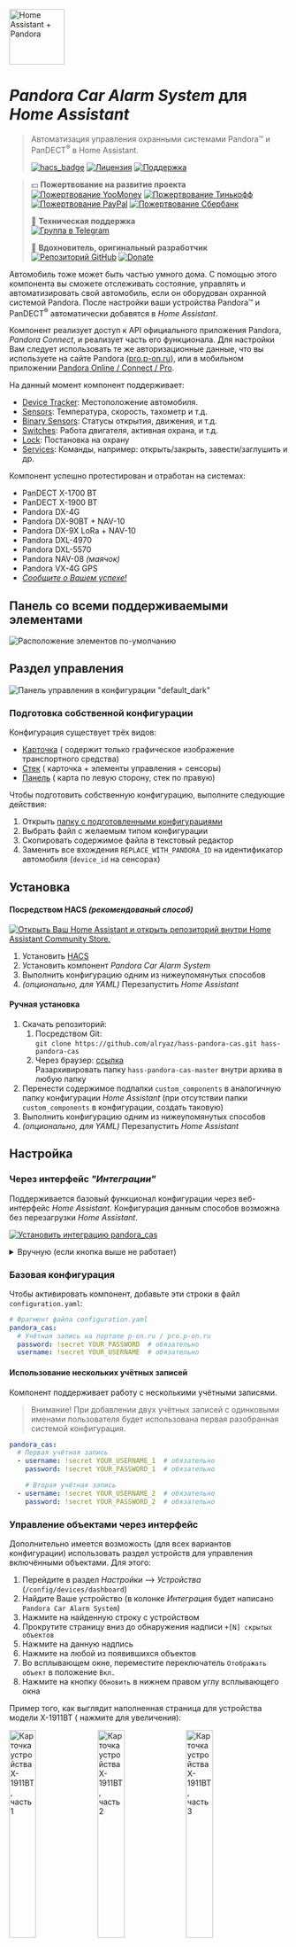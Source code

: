 <img src="https://raw.githubusercontent.com/alryaz/hass-pandora-cas/master/images/header.png" height="100" alt="Home Assistant + Pandora">

# _Pandora Car Alarm System_ для _Home Assistant_

> Автоматизация управления охранными системами Pandora™ и PanDECT<sup>®</sup> в
> Home Assistant.
>
> [![hacs_badge](https://img.shields.io/badge/HACS-Default-green.svg?style=for-the-badge)](https://github.com/custom-components/hacs)
> [![Лицензия](https://img.shields.io/badge/%D0%9B%D0%B8%D1%86%D0%B5%D0%BD%D0%B7%D0%B8%D1%8F-MIT-yellow.svg?style=for-the-badge)](https://opensource.org/licenses/MIT)
> [![Поддержка](https://img.shields.io/badge/%D0%9F%D0%BE%D0%B4%D0%B4%D0%B5%D1%80%D0%B6%D0%B8%D0%B2%D0%B0%D0%B5%D1%82%D1%81%D1%8F%3F-%D0%B4%D0%B0-green.svg?style=for-the-badge)](https://github.com/alryaz/hass-pandora-cas/graphs/commit-activity)

> 💵 **Пожертвование на развитие проекта**  
> [![Пожертвование YooMoney](https://img.shields.io/badge/YooMoney-8B3FFD.svg?style=for-the-badge)](https://yoomoney.ru/to/410012369233217)
> [![Пожертвование Тинькофф](https://img.shields.io/badge/Tinkoff-F8D81C.svg?style=for-the-badge)](https://www.tinkoff.ru/cf/3g8f1RTkf5G)
> [![Пожертвование PayPal](https://img.shields.io/badge/PayPal-159BD7.svg?style=for-the-badge)](https://www.paypal.me/alryaz)
> [![Пожертвование Cбербанк](https://img.shields.io/badge/Сбербанк-green.svg?style=for-the-badge)](https://www.sberbank.com/ru/person/dl/jc?linkname=3pDgknI7FY3z7tJnN)
>
> 💬 **Техническая поддержка**  
> [![Группа в Telegram](https://img.shields.io/endpoint?url=https%3A%2F%2Ftg.sumanjay.workers.dev%2Falryaz_ha_addons&style=for-the-badge)](https://telegram.dog/alryaz_ha_addons)
>
> 🥇 **Вдохновитель, оригинальный разработчик**  
> [![Репозиторий GitHub](https://img.shields.io/badge/GitHub-turbulator%2Fpandora--cas-blue?style=for-the-badge)](https://github.com/turbulator/pandora-cas)
> [![Donate](https://img.shields.io/badge/Donate-Yandex-orange.svg?style=for-the-badge)](https://money.yandex.ru/to/41001690673042)

Автомобиль тоже может быть частью умного дома. С помощью этого компонента вы сможете отслеживать состояние, управлять и автоматизировать свой автомобиль, если он оборудован охранной системой Pandora. После настройки ваши устройства Pandora™ и PanDECT<sup>®</sup> автоматически добавятся в _Home Assistant_.

Компонент реализует доступ к API официального приложения Pandora, _Pandora
Connect_, и реализует
часть его функционала. Для настройки Вам следует использовать те же
авторизационные данные, что вы
используете на сайте Pandora ([pro.p-on.ru](https://pro.p-on.ru)), или в
мобильном приложении
[Pandora Online / Connect / Pro](https://play.google.com/store/apps/details?id=ru.alarmtrade.pandora&hl=ru).

На данный момент компонент поддерживает:

- [Device Tracker](#platform_device_tracker): Местоположение автомобиля.
- [Sensors](#platform_sensor): Температура, скорость, тахометр и т.д.
- [Binary Sensors](#platform_binary_sensor): Статусы открытия, движения, и т.д.
- [Switches](#platform_switch): Работа двигателя, активная охрана, и т.д.
- [Lock](#platform_lock): Постановка на охрану
- [Services](#services_provided): Команды, например: открыть/закрыть,
  завести/заглушить и др.

Компонент успешно протестирован и отработан на системах:

- PanDECT X-1700 BT
- PanDECT X-1900 BT
- Pandora DX-4G
- Pandora DX-90BT + NAV-10
- Pandora DX-9X LoRa + NAV-10
- Pandora DXL-4970
- Pandora DXL-5570
- Pandora NAV-08 _(маячок)_
- Pandora VX-4G GPS
- _[Сообщите о Вашем успехе!](mailto:alryaz@xavux.com?subject=Pandora%20Car%20Alarm%20System%20%D0%B4%D0%BB%D1%8F%20Home%20Assistant%20-%20%D0%9F%D0%BE%D0%B4%D0%B4%D0%B5%D1%80%D0%B6%D0%BA%D0%B0%20%D1%83%D1%81%D1%82%D1%80%D0%BE%D0%B9%D1%81%D1%82%D0%B2%D0%B0&body=%D0%97%D0%B4%D1%80%D0%B0%D0%B2%D1%81%D1%82%D0%B2%D1%83%D0%B9%D1%82%D0%B5!%0D%0A%0D%0A%D0%9F%D0%BE%D0%B4%D1%82%D0%B2%D0%B5%D1%80%D0%B6%D0%B4%D0%B0%D1%8E%2C%20%D1%87%D1%82%D0%BE%20%D0%B8%D0%BD%D1%82%D0%B5%D0%B3%D1%80%D0%B0%D1%86%D0%B8%D1%8F%20%D1%80%D0%B0%D0%B1%D0%BE%D1%82%D0%B0%D0%B5%D1%82%20%D1%81%20%D0%BC%D0%BE%D0%B8%D0%BC%20%D1%83%D1%81%D1%82%D1%80%D0%BE%D0%B9%D1%81%D1%82%D0%B2%D0%BE%D0%BC%20...!%0D%0A%0D%0A(%D0%95%D1%81%D0%BB%D0%B8%20%D1%8D%D1%82%D0%BE%20%D0%BD%D0%B5%20%D1%82%D0%B0%D0%BA%2C%20%D0%BE%D0%BF%D0%B8%D1%88%D0%B8%D1%82%D0%B5%2C%20%D0%BF%D0%BE%D0%B6%D0%B0%D0%BB%D1%83%D0%B9%D1%81%D1%82%D0%B0%2C%20%D0%92%D0%B0%D1%88%D0%B8%20%D0%BD%D0%B0%D0%B1%D0%BB%D1%8E%D0%B4%D0%B5%D0%BD%D0%B8%D1%8F%20%D0%BE%20%D0%BD%D0%B5%D0%BF%D0%BE%D0%BB%D0%B0%D0%B4%D0%BA%D0%B0%D1%85))_

## Панель со всеми поддерживаемыми элементами

![Расположение элементов по-умолчанию](https://raw.githubusercontent.com/alryaz/hass-pandora-cas/master/images/screenshot_default.png)

## Раздел управления

![Панель управления в конфигурации "default_dark"](https://raw.githubusercontent.com/alryaz/hass-pandora-cas/master/images/stack_default_dark.png)

### Подготовка собственной конфигурации

Конфигурация существует трёх видов:

- [Карточка](https://github.com/alryaz/hass-pandora-cas/tree/master/interface/cards) (
  содержит только графическое изображение транспортного средства)
- [Стек](https://github.com/alryaz/hass-pandora-cas/tree/master/interface/stacks) (
  карточка + элементы управления + сенсоры)
- [Панель](https://github.com/alryaz/hass-pandora-cas/tree/master/interface/dashboards) (
  карта по левую сторону, стек по правую)

Чтобы подготовить собственную конфигурацию, выполните следующие действия:

1. Открыть [папку с подготовленными конфигурациями](https://github.com/alryaz/hass-pandora-cas/tree/master/interface)
2. Выбрать файл с желаемым типом конфигурации
3. Скопировать содержимое файла в текстовый редактор
4. Заменить все вхождения `REPLACE_WITH_PANDORA_ID` на идентификатор
   автомобиля (`device_id` на сенсорах)

## Установка

#### Посредством HACS _(рекомендованый способ)_

[![Открыть Ваш Home Assistant и открыть репозиторий внутри Home Assistant Community Store.](https://my.home-assistant.io/badges/hacs_repository.svg)](https://my.home-assistant.io/redirect/hacs_repository/?owner=alryaz&repository=hass-pandora-cas&category=integration)

1. Установить [HACS](https://hacs.xyz/docs/installation/manual)
1. Установить компонент _Pandora Car Alarm System_
1. Выполнить конфигурацию одним из нижеупомянутых способов
1. _(опционально, для YAML)_ Перезапустить _Home Assistant_

#### Ручная установка

1. Скачать репозиторий:
    1. Посредством Git:  
       ```git clone https://github.com/alryaz/hass-pandora-cas.git hass-pandora-cas```
    1. Через
       браузер: [ссылка](https://github.com/alryaz/hass-pandora-cas/archive/master.zip)  
       Разархивировать папку `hass-pandora-cas-master` внутри архива в любую
       папку
1. Перенести содержимое подпапки `custom_components` в аналогичную папку
   конфигурации _Home Assistant_
   (при отсутствии папки `custom_components` в конфигурации, создать таковую)
1. Выполнить конфигурацию одним из нижеупомянутых способов
1. _(опционально, для YAML)_ Перезапустить _Home Assistant_

## Настройка

### Через интерфейс _"Интеграции"_

Поддерживается базовый функционал конфигурации через веб-интерфейс _Home
Assistant_. Конфигурация данным способов
возможна без перезагрузки _Home Assistant_.

[![Установить интеграцию pandora_cas](https://my.home-assistant.io/badges/config_flow_start.svg)](https://my.home-assistant.io/redirect/config_flow_start/?domain=pandora_cas)

<details>
  <summary>Вручную (если кнопка выше не работает)</summary>
  Для перехода к настройке, выполните следующие действия:
  <ol>
    <li>Перейдите в раздел <i>Настройки</i>&nbsp;&#10230;&nbsp;<i>Интеграции</i> (`/config/integrations`)</li>
    <li>Нажмите на круглую кнопку с плюсом внутри в нижнем правом углу экрана</li>
    <li>Во всплывшем окне, введите в верхнем поле поиска: <b>Pandora</b>; одним из результатов должен оказаться
      <b>Pandora&nbsp;Car&nbsp;Alarm&nbsp;System</b> (с соответствующим логотипом торговой марки <i>Pandora Car Alarm System</i>)</li>
    <li>Нажмите на предложенный результат</li>
    <li>Введите имя пользователя и пароль в соответствующие поля</li>
    <li>Нажмите внизу справа на кнопку <i>Подтвердить</i>. В случае обнаружения системой каких-либо ошибок, они будут отображены в окошке</li>
    <li>Обновление займёт не более 5-10 секунд (проверено на Raspberry Pi 4), элементы в конфигурации по-умолчанию должны
        появиться на главном экране (при использовании конфигурациии Lovelace по-умолчанию)</li>
  </ol>
</details>

### Базовая конфигурация

Чтобы активировать компонент, добавьте эти строки в файл `configuration.yaml`:

```yaml
# Фрагмент файла configuration.yaml
pandora_cas:
  # Учётная запись на портале p-on.ru / pro.p-on.ru
  password: !secret YOUR_PASSWORD  # обязательно
  username: !secret YOUR_USERNAME  # обязательно
```

#### Использование нескольких учётных записей

Компонент поддерживает работу с несколькими учётными записями.
> Внимание! При добавлении двух учётных записей с одинковыми именами
> пользователя будет использована первая
> разобранная системой конфигурация.

```yaml
pandora_cas:
  # Первая учётная запись
  - username: !secret YOUR_USERNAME_1  # обязательно
    password: !secret YOUR_PASSWORD_1  # обязательно

    # Вторая учётная запись
  - username: !secret YOUR_USERNAME_2  # обязательно
    password: !secret YOUR_PASSWORD_2  # обязательно
```

### Управление объектами через интерфейс

<a id="integration_entities_control"></a>

Дополнительно имеется возможость (для всех вариантов конфигурации) использовать
раздел устройств для управления
включёнными объектами. Для этого:

1. Перейдите в раздел _Настройки_ &#10230;
   _Устройства_ (`/config/devices/dashboard`)
1. Найдите Ваше устройство (в колонке _Интеграция_ будет
   написано `Pandora Car Alarm System`)
1. Нажмите на найденную строку с устройством
1. Прокрутите страницу вниз до обнаружения надписи `+[N] скрытых объектов`
1. Нажмите на данную надпись
1. Нажмите на любой из появившихся объектов
1. Во всплывающем окне, переместите переключатель `Отображать объект` в
   положение `Вкл.`
1. Нажмите на кнопку `Обновить` в нижнем правом углу всплывающего окна

Пример того, как выглядит наполненная страница для устройства модели X-1911BT (
нажмите для увеличения):

[<img src="https://raw.githubusercontent.com/alryaz/hass-pandora-cas/master/images/screenshot_device_card_1.png" alt="Карточка устройства X-1911BT, часть 1" width="31%">](https://github.com/alryaz/hass-pandora-cas/blob/master/images/screenshot_device_card_1.png)
[<img src="https://raw.githubusercontent.com/alryaz/hass-pandora-cas/master/images/screenshot_device_card_2.png" alt="Карточка устройства X-1911BT, часть 2" width="31%">](https://github.com/alryaz/hass-pandora-cas/blob/master/images/screenshot_device_card_2.png)
[<img src="https://raw.githubusercontent.com/alryaz/hass-pandora-cas/master/images/screenshot_device_card_3.png" alt="Карточка устройства X-1911BT, часть 3" width="31%">](https://github.com/alryaz/hass-pandora-cas/blob/master/images/screenshot_device_card_3.png)

## Датчики / Переключатели / Состояния

Для привязки к автомобилю в имени объекта сенсоров используется
идентификатор `PANDORA_ID`, в то время как в
человеко-читаемом названии используется название автомобиля с сайта Pandora. Это
сделано для того, чтобы при
изменении названия автомобиля на сайте не менялись имена объектов, а значит не
будет необходимости перенастраивать
lovelace UI и автоматизации.

> **ВНИМАНИЕ!**  
> При добавлении объектов, компонент в отдельных случаях проверяет поддержку
> функционала конечным устройством.
> Во избежание неожиданных ситуаций, Вы можете ознакомиться с таблицами
> поддержки на официальном сайте Pandora:
> [ссылка на документ](https://alarmtrade.ru/service/sravnitelnye-tablitsy-sistem-pandora-i-pandect/).

> **ПРЕДУПРЕЖДЕНИЕ!**  
> Общее количество различных объектов, доступных в компоненте, в скором времени
> перевалит за 40.
> Ввиду этого, по умолчанию отключены объекты, встречающиеся наиболее редко,
> такие как:
> - Состояние зарядки и температура аккумулятора гибридных/электрических
    автомобилей
> - Состояние поднятости стёкол и давление в шинах (TPMS), получаемые по
    CAN-шине
>
> Такие объекты помечаются символом "&#9888;" в таблицах ниже. Если Вы уверены,
> что Ваш автомобиль
> вкупе с установленной на нём системой поддерживают данные функции, то Вы
> можете включить
> перечисленные объекты следуя инструкции [выше](#integration_entities_control).

### Платформа `sensor`

<a id="platform_sensor"></a>

| Объект                                                     | Назначение                             | Примечание     |
|------------------------------------------------------------|----------------------------------------|----------------|
| sensor.`PANDORA_ID`_mileage                                | Пробег сигнализации (по GPS)           | км             |
| sensor.`PANDORA_ID`_can_mileage                            | Пробег штатного одометра (по шине CAN) | км             |
| sensor.`PANDORA_ID`_fuel                                   | Наполненность топливом <sup>1</sup>    | %              |
| sensor.`PANDORA_ID`_interior_temperature                   | Температура салона                     | °C             |
| sensor.`PANDORA_ID`_engine_temperature                     | Температура двигателя                  | °C             |
| sensor.`PANDORA_ID`_exterior_temperature                   | Уличная температура                    | °C             |
| sensor.`PANDORA_ID`_battery_temperature                    | Температура аккумулятора               | °C             |
| sensor.`PANDORA_ID`_balance                                | Баланс СИМ-карты                       | Валюта баланса |
| sensor.`PANDORA_ID`_speed                                  | Скорость                               | км/ч           |
| sensor.`PANDORA_ID`_tachometer                             | Тахометр (обороты двигателя)           | rpm            |
| sensor.`PANDORA_ID`_gsm_level                              | Уровень сигнала GSM                    | 0 ... 3        |
| sensor.`PANDORA_ID`_battery_voltage                        | Напряжение аккумулятора                | V              |
| sensor.`PANDORA_ID`_last_online                            | Последний выход на связь               | Метка времени  |
| sensor.`PANDORA_ID`_last_state_update                      | Последнее получение обновления         | Метка времени  |
| sensor.`PANDORA_ID`_last_settings_change                   | Последнее изменение настроек системы   | Метка времени  |
| sensor.`PANDORA_ID`_last_command_execution                 | Последнее выполнение команды           | Метка времени  |
| &#9888;&nbsp;sensor.`PANDORA_ID`_balance_secondary         | _Баланс дополнительной СИМ-карты_      | Валюта баланса |
| &#9888;&nbsp;sensor.`PANDORA_ID`_can_mileage_to_empty      | _Пробег до пустого бака (по шине CAN)_ | км             |
| &#9888;&nbsp;sensor.`PANDORA_ID`_left_front_tire_pressure  | _Давление левой передней шины_         | кПа _(?)_      |
| &#9888;&nbsp;sensor.`PANDORA_ID`_right_front_tire_pressure | _Давление правой передней шины_        | кПа _(?)_      |
| &#9888;&nbsp;sensor.`PANDORA_ID`_left_back_tire_pressure   | _Давление левой задней шины_           | кПа _(?)_      |
| &#9888;&nbsp;sensor.`PANDORA_ID`_right_back_tire_pressure  | _Давление правой задней шины_          | кПа _(?)_      |
| &#9888;&nbsp;sensor.`PANDORA_ID`_reserve_tire_pressure     | _Давление правой задней шины_          | кПа _(?)_      |

### Платформа `binary_sensor`

<a id="platform_binary_sensor"/>

| Объект                                                        | Назначение                                        | Примечание                |
|---------------------------------------------------------------|---------------------------------------------------|---------------------------|
| binary_sensor.`PANDORA_ID`_connection_state                   | Связь с автомобилем<sup>1</sup>                   | есть / нет                |
| binary_sensor.`PANDORA_ID`_moving                             | Статус движения                                   | в движении / без движения |
| binary_sensor.`PANDORA_ID`_left_front_door                    | Левая передняя дверь                              | открыта / закрыта         |
| binary_sensor.`PANDORA_ID`_right_front_door                   | Правая передняя дверь                             | открыта / закрыта         |
| binary_sensor.`PANDORA_ID`_left_back_door                     | Левая задняя дверь                                | открыта / закрыта         |
| binary_sensor.`PANDORA_ID`_right_back_door                    | Правая задняя дверь                               | открыта / закрыта         |
| binary_sensor.`PANDORA_ID`_trunk                              | Багажник                                          | открыт / закрыт           |
| binary_sensor.`PANDORA_ID`_hood                               | Капот                                             | открыт / закрыт           |
| binary_sensor.`PANDORA_ID`_parking                            | Режим паркнинга                                   | включен / выключен        |
| binary_sensor.`PANDORA_ID`_brakes                             | Педаль тормоза                                    | нажата / отпущена         |
| &#9888;&nbsp;binary_sensor.`PANDORA_ID`_left_front_glass      | _Левое переднее окно (водительское)<sup>2</sup>_  | открыто / закрыто         |
| &#9888;&nbsp;binary_sensor.`PANDORA_ID`_right_front_glass     | _Правое переднее окно (пассажирское)<sup>2</sup>_ | открыто / закрыто         |
| &#9888;&nbsp;binary_sensor.`PANDORA_ID`_left_back_glass       | _Левое заднее окно_                               | открыто / закрыто         |
| &#9888;&nbsp;binary_sensor.`PANDORA_ID`_right_back_glass      | _Правое заднее окно_                              | открыто / закрыто         |
| &#9888;&nbsp;binary_sensor.`PANDORA_ID`_ev_charging_connected | _Зарядка аккумулятора электрокара_                | подключено / отключено    |

<sup>1</sup> Данный объект содержит полный перечень свойств, получаемых в момент
обновления состояния автомобиля,
и тем самым может быть запросто использован для `template`-выражений.  
<sup>2</sup> Компонент не тестировался для праворульных транспортных средств.
Может возникнуть
ситуация, что из коробки данные сенсоры перепутаны местами.

### Платформы `lock` и `switch`

<a id="platform_lock"/>
<a id="platform_switch"/>

| Объект                              | Назначение                                     | Примечание                   |
|-------------------------------------|------------------------------------------------|------------------------------|
| lock.`PANDORA_ID`_central_lock      | Статус блокировки замка                        | разблокирован / заблокирован |
| switch.`PANDORA_ID`_active_security | Статус активной защиты                         | включена / выключена         |
| switch.`PANDORA_ID`_coolant_heater  | Статус предпускового подогревателя             | включен / выключен           |
| switch.`PANDORA_ID`_engine          | Статус двигателя                               | запущен / заглушен           |
| switch.`PANDORA_ID`_tracking        | Статус отслеживания (GPS-трек)                 | включен / выключен           |
| switch.`PANDORA_ID`_service_mode    | Режим сервиса (обслуживания)                   | включен / выключен           |
| switch.`PANDORA_ID`_ext_channel     | Дополнительный канал <sup>3</sup>              | включить / выключить         |
| switch.`PANDORA_ID`_status_output   | Статусный выход (для нештатных иммобилайзеров) | включить / выключить         |

<sup>3</sup> Состояние не остслеживается

### Платформа `button`

<a id="platform_button"></a>

| Объект                                   | Назначение                        | Примечание |
|------------------------------------------|-----------------------------------|------------|
| switch.`PANDORA_ID`_erase_errors         | Очистка кодов ошибок              |            |
| switch.`PANDORA_ID`_read_errors          | Считывание кодов ошибок           |            |
| switch.`PANDORA_ID`_trigger_horn         | Статус двигателя                  |            |
| switch.`PANDORA_ID`_trigger_light        | Статус отслеживания (GPS-трек)    |            |
| switch.`PANDORA_ID`_trigger_trunk        | Режим сервиса (обслуживания)      |            |
| switch.`PANDORA_ID`_check                | Дополнительный канал <sup>3</sup> |            |
| switch.`PANDORA_ID`_additional_command_1 | Дополнительная команда №1         |            |
| switch.`PANDORA_ID`_additional_command_2 | Дополнительная команда №2         |            |

### Платформа `device_tracker`

<a id="platform_device_tracker"></a>

Для каждого автомобиля будет создан объект device_tracker.pandora_`PANDORA_ID`,
где
`PANDORA_ID` уникальный идентификатор автомобиля в системе Pandora. Доступны все
обычные действия для Device Tracker: отслеживание местоположения
[на карте](https://www.home-assistant.io/lovelace/map/),
[трекинг пути](https://www.home-assistant.io/blog/2020/04/08/release-108/#lovelace-map-history),
[контроль зон](https://www.home-assistant.io/docs/automation/trigger/#zone-trigger)
и т.д.

<details>
  <summary>Пример отображения маркера на карте (цвет, поворот)</summary>
  <img src="https://raw.githubusercontent.com/alryaz/hass-pandora-cas/master/images/screenshot_map_marker.png" alt="Скриншот: Маркер автомобиля с поворотом на карте Home Assistant">
</details>

Объект обладает следующими атрибутами:

| Параметр  |   Тип   | Описание                       |
|-----------|:-------:|--------------------------------|
| latitude  | `float` | Широта                         |
| longitude | `float` | Долгота                        |
| device_id |  `int`  | Идентификатор устройства       |
| direction |  `int`  | Направление (в градусах)       |
| cardinal  |  `str`  | Направление (в сторонах света) 

## События

<a id="events_supported"></a>

За период наблюдения компонентом за автомобилем могут происходить некоторые события, чьи
свойства не позволяют сделать из них удобные к использованию объекты платформ `sensor`,
`binary_sensor` и пр. Ввиду этого, для поддержки дополнительных событий введены два новых
внутренних делегата:

### Делегат событий `pandora_cas_event`

Данное событие делегирует информацию из системы Pandora прямиком в Home
Assistant. Следующие данные
будут доступны при получении события:

| Параметр             |   Тип   | Описание                 |
|----------------------|:-------:|--------------------------|
| device_id            |  `int`  | Идентификатор устройства |
| event_id_primary     |  `int`  | Первичный код события    |
| event_id_secondary   |  `int`  | Вторичный код события    |
| event_type           |  `str`  | Код типа события         |
| latitude             | `float` | Широта                   | 
| longitude            | `float` | Долгота                  |
| gsm_level            |  `int`  | Уровень связи            |
| fuel                 |  `int`  | Уровень топлива          |
| exterior_temperature |  `int`  | Температура за бортом    |
| engine_temperature   |  `int`  | Температура двигателя    |

Код типа события является строкой, которая поверхностно описывает смысл события
(на английском языке). Полным списком кодов (кодификатором) возможно обзавестись
в файле
`api.py` проекта.

### Делегат событий `pandora_cas_command`

Для всех команд будут выполняться события-уведомители. Данные события содержат
следующие данные:

| Параметр   |  Тип  | Описание                                                           |
|------------|:-----:|--------------------------------------------------------------------|
| device_id  | `int` | Идентификатор устройства                                           |
| command_id | `int` | Номер команды _(см. раздел ниже)_                                  |
| result     | `int` | Результат выполнения (`0` - успех, любое другое значение - ошибка) |
| reply      | `int` | Код описания ошибки (больше нуля, если код доступен)               |

## Команды / Службы

<a id="services_provided"></a>

Ключевые команды включения/выключения определённых функций вынесены в отдельные
переключаемые объекты
(пр. `switch` и `lock`). Если же имеется потребность выступить за рамки
предопределённых конфигураций,
существуют два способа передать дополнительные команды на охранную систему.

Для _именованого_ способа требуется вызов службы в
формате `pandora_cas.<Постфикс>`:

```yaml
# Именованый способ вызова команд
- action: call-service
  service: pandora_cas.start_engine
  data:
    device_id: 1231234123
```

Для _универсального_ способа идентификаторы команд (`command_id`) обязательно
должны быть числовыми:

```yaml
# Универсальный способ вызова команд
- action: call-service
  service: pandora_cas.remote_command
  data:
    device_id: 1234141243
    command_id: 1
```

Для справки, ниже представлена таблица доступных к выполнению команд (
сгруппированых по смысловому признаку):

|      ID | Постфикс                  | Действие                        | Примечание                                                  |
|--------:|---------------------------|---------------------------------|-------------------------------------------------------------|
|   **1** | `lock`                    | Поставить на охрану             | Может быть запрещено настройками блока сигнализации         |
|   **2** | `unlock`                  | Снять с охраны                  | Может быть запрещено настройками блока сигнализации         |
|   **4** | `start_engine`            | Запустить двигатель             |                                                             |
|   **8** | `stop_engine`             | Остановить двигатель            |                                                             |
|  **16** | `enable_tracking`         | Включить GPS-трекинг            | Поддерживается не всеми устройствами                        |
|  **32** | `disable_tracking`        | Выключить GPS-трекинг           | Поддерживается не всеми устройствами                        |
|  **17** | `enable_active_security`  | Включить активную безопасность  | Поддерживается не всеми устройствами                        |
|  **18** | `disable_active_security` | Выключить активную безопасность | Поддерживается не всеми устройствами                        |
|  **21** | `turn_on_coolant_heater`  | Включить преднагреватель        | Поддерживается не всеми устройствами                        |
|  **22** | `turn_off_coolant_heater` | Выключить преднагреватель       | Поддерживается не всеми устройствами                        |
|  **33** | `turn_on_ext_channel`     | Включить дополнительный канал   | Поддерживается не всеми устройствами                        |
|  **34** | `turn_off_ext_channel`    | Выключить дополнительный канал  | Поддерживается не всеми устройствами                        |
|  **40** | `enable_service_mode`     | Включить сервисный режим        |                                                             |
|  **41** | `disable_service_mode`    | Выключить сервисный режим       |                                                             |
|  **23** | `trigger_horn`            | Издать сигнал клаксона          |                                                             |
|  **24** | `trigger_light`           | Включить освещение              |                                                             |
| **255** | `check`                   | Команда CHECK                   | ?                                                           |
| **100** | `additional_command_1`    | Дополнительная команда №1       | Настраивается инструментами конфигурации блока сигнализации |
| **128** | `additional_command_2`    | Дополнительная команда №2       | Настраивается инструментами конфигурации блока сигнализации |
| **240** | `enable_connection`       | Продлить период коммуникации    | ?                                                           |
|  **15** | `disable_connection`      | Завершить период коммуникации   | ?                                                           |
|  **48** | `enable_status_output`    | Выключение статусного выхода    | Подразумевается поддержка на стороне автомобиля             |
|  **49** | `disable_status_output`   | Включение статусного выхода     | Подразумевается поддержка на стороне автомобиля             |

### Примеры использования команд

<a id="service_examples"></a>

Вкладка с кнопкой запуска двигателя

```yaml
  - badges: [ ]
    cards:
      - hold_action:
          action: call-service
          service: pandora_cas.start_engine
          data:
            id: 1234567890
        icon: 'mdi:fan'
        name: Запуск двигателя
        show_icon: true
        show_name: true
        tap_action:
          action: more-info
        type: button
    icon: 'mdi:car'
    panel: false
    path: honda_pilot
    title: Honda Pilot
```

Автоматизация включения доп. канала по событию с условиями. Подробнее
см. [пример использования](https://www.drive2.ru/l/526540176697066100/).

```yaml
# Фрагмент файла automations.yaml
- id: switch_on_pilot_seat_heaters
  alias: Включить подогрев сидений
  trigger:
    platform: state
    entity_id: binary_sensor.1234567890_engine_state
    to: 'on'
  condition:
    - condition: time
      after: 05:58:00
      before: 06:12:00
      weekday:
        - mon
        - tue
        - wed
        - thu
        - fri
  action:
    service: pandora_cas.turn_on_ext_channel
    data_template:
      id: 1234567890
```

## Отказ от ответственности

Данное программное обеспечение никак не связано и не одобрено ООО «НПО
Телеметрия», владельца торговой марки Pandora. Используйте его на свой страх и
риск. Автор ни при каких обстоятельствах не несет ответственности за порчу или
утрату вашего имущества и возможного вреда в отношении третьих лиц.

Все названия брендов и продуктов принадлежат их законным владельцам.
